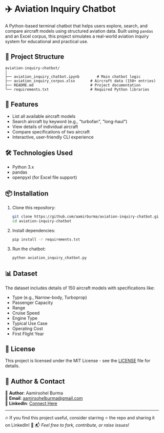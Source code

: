 
# ✈️ Aviation Inquiry Chatbot

A Python-based terminal chatbot that helps users explore, search, and compare aircraft models using structured aviation data. Built using `pandas` and an Excel corpus, this project simulates a real-world aviation inquiry system for educational and practical use.

## 📁 Project Structure

```
aviation-inquiry-chatbot/
│
├── aviation_inquiry_chatbot.ipynb        # Main chatbot logic
├── aviation_inquiry_corpus.xlsx       # Aircraft data (150+ entries)
├── README.md                          # Project documentation
└── requirements.txt                   # Required Python libraries
```

## 🚀 Features

- List all available aircraft models
- Search aircraft by keyword (e.g., "turbofan", "long-haul")
- View details of individual aircraft
- Compare specifications of two aircraft
- Interactive, user-friendly CLI experience

## 🛠️ Technologies Used

- Python 3.x
- pandas
- openpyxl (for Excel file support)

## 📦 Installation

1. Clone this repository:
   ```bash
   git clone https://github.com/aamirburma/aviation-inquiry-chatbot.git
   cd aviation-inquiry-chatbot
   ```

2. Install dependencies:
   ```bash
   pip install -r requirements.txt
   ```

3. Run the chatbot:
   ```bash
   python aviation_inquiry_chatbot.py
   ```

## 📊 Dataset

The dataset includes details of 150 aircraft models with specifications like:
- Type (e.g., Narrow-body, Turboprop)
- Passenger Capacity
- Range
- Cruise Speed
- Engine Type
- Typical Use Case
- Operating Cost
- First Flight Year

## 📄 License

This project is licensed under the MIT License - see the [LICENSE](LICENSE) file for details.

## 📌 Author & Contact
📌 **Author**: Aamirsohel Burma  
📌 **Email**: [aamirsohelburma@gmail.com](mailto:aamirsohelburma@gmail.com)  
📌 **LinkedIn**: [Connect Here](https://www.linkedin.com/in/aamirsohelburma) 

---

🔥 If you find this project useful, consider starring ⭐ the repo and sharing it on LinkedIn! 🚀
📬 *Feel free to fork, contribute, or raise issues!*
